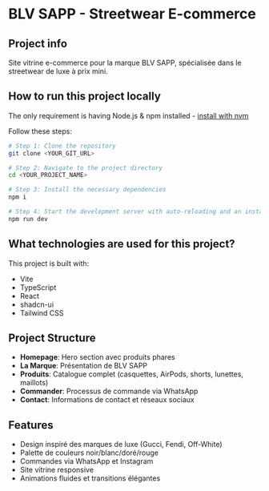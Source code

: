 # BLV SAPP - Streetwear E-commerce

## Project info

Site vitrine e-commerce pour la marque BLV SAPP, spécialisée dans le streetwear de luxe à prix mini.

## How to run this project locally

The only requirement is having Node.js & npm installed - [install with nvm](https://github.com/nvm-sh/nvm#installing-and-updating)

Follow these steps:

```sh
# Step 1: Clone the repository
git clone <YOUR_GIT_URL>

# Step 2: Navigate to the project directory
cd <YOUR_PROJECT_NAME>

# Step 3: Install the necessary dependencies
npm i

# Step 4: Start the development server with auto-reloading and an instant preview
npm run dev
```

## What technologies are used for this project?

This project is built with:

- Vite
- TypeScript
- React
- shadcn-ui
- Tailwind CSS

## Project Structure

- **Homepage**: Hero section avec produits phares
- **La Marque**: Présentation de BLV SAPP
- **Produits**: Catalogue complet (casquettes, AirPods, shorts, lunettes, maillots)
- **Commander**: Processus de commande via WhatsApp
- **Contact**: Informations de contact et réseaux sociaux

## Features

- Design inspiré des marques de luxe (Gucci, Fendi, Off-White)
- Palette de couleurs noir/blanc/doré/rouge
- Commandes via WhatsApp et Instagram
- Site vitrine responsive
- Animations fluides et transitions élégantes